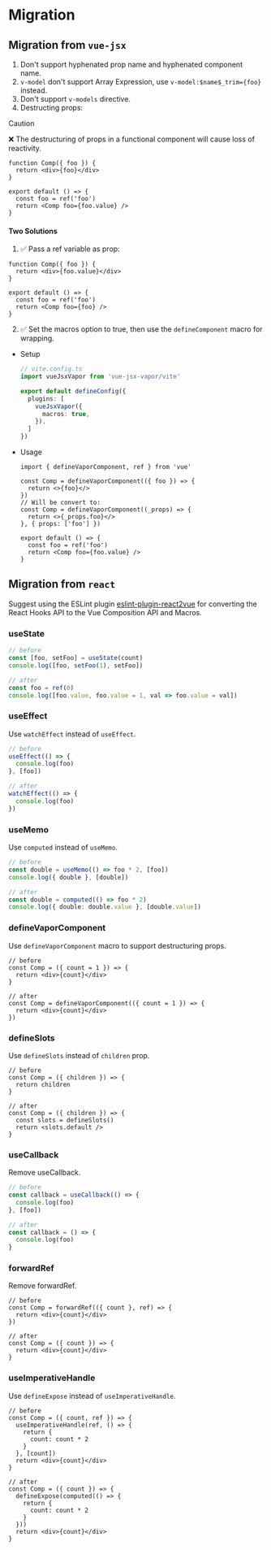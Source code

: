 # Migration

## Migration from `vue-jsx`

1. Don't support hyphenated prop name and hyphenated component name.
2. `v-model` don't support Array Expression, use `v-model:$name$_trim={foo}` instead.
3. Don't support `v-models` directive.
4. Destructing props:

> [!CAUTION]
> ❌ The destructuring of props in a functional component will cause loss of reactivity.

```tsx
function Comp({ foo }) {
  return <div>{foo}</div>
}

export default () => {
  const foo = ref('foo')
  return <Comp foo={foo.value} />
}
```

#### Two Solutions

1. ✅ Pass a ref variable as prop:

```tsx
function Comp({ foo }) {
  return <div>{foo.value}</div>
}

export default () => {
  const foo = ref('foo')
  return <Comp foo={foo} />
}
```

2. ✅ Set the macros option to true, then use the `defineComponent` macro for wrapping.

  - Setup

    ```ts {7}
    // vite.config.ts
    import vueJsxVapor from 'vue-jsx-vapor/vite'

    export default defineConfig({
      plugins: [
        vueJsxVapor({
          macros: true,
        }),
      ]
    })

    ```

  - Usage

    ```tsx
    import { defineVaporComponent, ref } from 'vue'

    const Comp = defineVaporComponent(({ foo }) => {
      return <>{foo}</>
    })
    // Will be convert to:
    const Comp = defineVaporComponent((_props) => {
      return <>{_props.foo}</>
    }, { props: ['foo'] })

    export default () => {
      const foo = ref('foo')
      return <Comp foo={foo.value} />
    }
    ```

## Migration from `react`

Suggest using the ESLint plugin [eslint-plugin-react2vue](https://github.com/zhiyuanzmj/eslint-plugin-react2vue) for converting the React Hooks API to the Vue Composition API and Macros.

### useState

```ts
// before
const [foo, setFoo] = useState(count)
console.log([foo, setFoo(1), setFoo])

// after
const foo = ref(0)
console.log([foo.value, foo.value = 1, val => foo.value = val])
```

### useEffect

Use `watchEffect` instead of `useEffect`.

```ts
// before
useEffect(() => {
  console.log(foo)
}, [foo])

// after
watchEffect(() => {
  console.log(foo)
})
```

### useMemo

Use `computed` instead of `useMemo`.

```ts
// before
const double = useMemo(() => foo * 2, [foo])
console.log({ double }, [double])

// after
const double = computed(() => foo * 2)
console.log({ double: double.value }, [double.value])
```

### defineVaporComponent

Use `defineVaporComponent` macro to support destructuring props.

```tsx
// before
const Comp = ({ count = 1 }) => {
  return <div>{count}</div>
}

// after
const Comp = defineVaporComponent(({ count = 1 }) => {
  return <div>{count}</div>
})
```

### defineSlots

Use `defineSlots` instead of `children` prop.

```tsx
// before
const Comp = ({ children }) => {
  return children
}

// after
const Comp = ({ children }) => {
  const slots = defineSlots()
  return <slots.default />
}
```

### useCallback

Remove useCallback.

```ts
// before
const callback = useCallback(() => {
  console.log(foo)
}, [foo])

// after
const callback = () => {
  console.log(foo)
}
```

### forwardRef

Remove forwardRef.

```tsx
// before
const Comp = forwardRef(({ count }, ref) => {
  return <div>{count}</div>
})

// after
const Comp = ({ count }) => {
  return <div>{count}</div>
}
```

### useImperativeHandle

Use `defineExpose` instead of `useImperativeHandle`.

```tsx
// before
const Comp = ({ count, ref }) => {
  useImperativeHandle(ref, () => {
    return {
      count: count * 2
    }
  }, [count])
  return <div>{count}</div>
}

// after
const Comp = ({ count }) => {
  defineExpose(computed(() => {
    return {
      count: count * 2
    }
  }))
  return <div>{count}</div>
}
```
